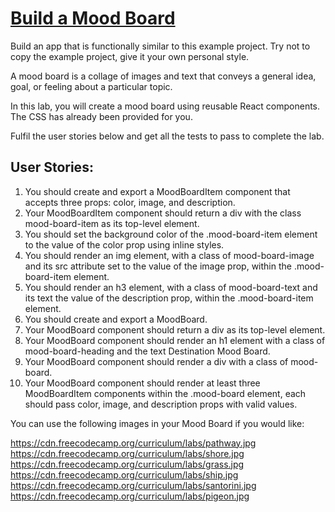 # [Build a Mood Board](https://www.freecodecamp.org/learn/full-stack-developer/lab-mood-board/build-a-mood-board)

Build an app that is functionally similar to this example project. Try not to copy the example project, give it your own personal style.

A mood board is a collage of images and text that conveys a general idea, goal, or feeling about a particular topic.

In this lab, you will create a mood board using reusable React components. The CSS has already been provided for you.

Fulfil the user stories below and get all the tests to pass to complete the lab.

## User Stories:

1. You should create and export a MoodBoardItem component that accepts three props: color, image, and description.
2. Your MoodBoardItem component should return a div with the class mood-board-item as its top-level element.
3. You should set the background color of the .mood-board-item element to the value of the color prop using inline styles.
4. You should render an img element, with a class of mood-board-image and its src attribute set to the value of the image prop, within the .mood-board-item element.
5. You should render an h3 element, with a class of mood-board-text and its text the value of the description prop, within the .mood-board-item element.
6. You should create and export a MoodBoard.
7. Your MoodBoard component should return a div as its top-level element.
8. Your MoodBoard component should render an h1 element with a class of mood-board-heading and the text Destination Mood Board.
9. Your MoodBoard component should render a div with a class of mood-board.
10. Your MoodBoard component should render at least three MoodBoardItem components within the .mood-board element, each should pass color, image, and description props with valid values.

You can use the following images in your Mood Board if you would like:

https://cdn.freecodecamp.org/curriculum/labs/pathway.jpg
https://cdn.freecodecamp.org/curriculum/labs/shore.jpg
https://cdn.freecodecamp.org/curriculum/labs/grass.jpg
https://cdn.freecodecamp.org/curriculum/labs/ship.jpg
https://cdn.freecodecamp.org/curriculum/labs/santorini.jpg
https://cdn.freecodecamp.org/curriculum/labs/pigeon.jpg

